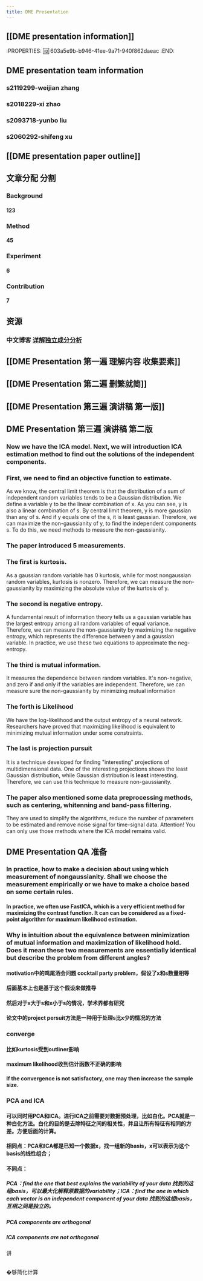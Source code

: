```yaml
---
title: DME Presentation
---
```


## [[DME presentation information]]
:PROPERTIES:
:id: 603a5e9b-b946-41ee-9a71-940f862daeac
:END:
## DME presentation team information
### s2119299-weijian zhang
### s2018229-xi zhao
### s2093718-yunbo liu
### s2060292-shifeng xu
## [[DME presentation paper outline]]
## 文章分配 分割
### Background
#### 123
### Method
#### 45
### Experiment
#### 6
### Contribution
#### 7
## 资源
### 中文博客 [详解独立成分分析](https://j.mp/3bloY8M)
## [[DME Presentation 第一遍 理解内容 收集要素]]
## [[DME Presentation 第二遍 删繁就简]]
## [[DME Presentation 第三遍 演讲稿 第一版]]
## DME Presentation 第三遍 演讲稿 第二版
### Now we have the ICA model. Next, we will introduction ICA estimation method to find out the solutions of the independent components.
### First, we need to find an objective function to estimate.
As we know, the central limit theorem is that the distribution of a sum of independent random variables tends to be a Gaussian distribution.
We define a variable y to be the linear combination of x. As you can see, y is also a linear combination of s. 
By central limit theorem, y is more gaussian than any of s. And if y equals one of the s, it is least gaussian. 
Therefore, we can maximize the non-gaussianity of y, to find the independent components s.
To do this, we need methods to measure the non-gaussianity.
### The paper introduced 5 measurements.
### The first is kurtosis.
As a gaussian random variable has 0 kurtosis, while for most nongaussian random variables, kurtosis is nonzero.
Therefore, we can measure the non-gaussianity by maximizing the absolute value of the kurtosis of y.
### The second is negative entropy.
A fundamental result of information theory tells us a gaussian variable has the largest entropy among all random variables of equal variance.
Therefore, we can measure the non-gaussianity by maximizing the negative entropy, which represents the difference between y and a gaussian variable. 
In practice, we use these two equations to approximate the neg-entropy.
### The third is mutual information.
It measures the dependence between random variables. 
It's non-negative, and zero if and only if the variables are independent.
Therefore, we can measure sure the non-gaussianity by minimizing mutual information
### The forth is Likelihood
We have the log-likelihood and the output entropy of a neural network. 
Researchers have proved that maximizing likelihood is equivalent to minimizing mutual information under some constraints.
### The last is projection pursuit
It is a technique developed for ﬁnding "interesting" projections of multidimensional data. One of the interesting projections shows the least Gaussian distribution, while Gaussian distribution is **least** interesting.
Therefore, we can use this technique to measure non-gaussianity.
### The paper also mentioned some data preprocessing methods, such as centering, whitenning and band-pass filtering. 
They are used to simplify the algorithms, reduce the number of parameters to be estimated and remove noise signal for time-signal data. 
Attention! You can only use those methods where the ICA model remains valid.
## DME Presentation QA 准备
### In practice, how to make a decision about using which measurement of nongaussianity. Shall we choose the measurement empirically or we have to make a choice based on some certain rules.
#### In practice, we often use FastICA, which is a very efficient method for maximizing the contrast function. It can can be considered as a fixed-point algorithm for maximum likelihood estimation.
### Why is intuition about the equivalence between minimization of mutual information and maximization of likelihood hold. Does it mean these two measurements are essentially identical but describe the problem from different angles?
#### motivation中的鸡尾酒会问题 cocktail party problem，假设了x和s数量相等
#### 后面基本上也是基于这个假设来做推导
#### 然后对于x大于s和x小于s的情况，学术界都有研究
#### 论文中的project persuit方法是一种用于处理s比x少的情况的方法
### converge
#### 比如kurtosis受到outliner影响
#### maximum likelihood收到估计函数不正确的影响
#### If the convergence is not satisfactory, one may then increase the sample size.
### PCA and ICA
#### 可以同时用PCA和ICA。进行ICA之前需要对数据预处理，比如白化。PCA就是一种白化方法。白化的目的是去除特征之间的相关性，并且让所有特征有相同的方差。方便后面的计算。
#### 相同点：PCA和ICA都是已知一个数据x，找一组新的basis，x可以表示为这个basis的线性组合；
#### 不同点：
##### PCA：find the one that best explains the variability of your data 找到的这组basis，可以最大化解释原数据的variability；ICA：find the one in which each vector is an independent component of your data 找到的这组basis，互相之间是独立的。
##### PCA components are orthogonal
##### ICA components are not orthogonal
讲
###
##
�够简化计算
###
##
